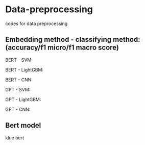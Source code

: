 # Data-preprocessing 

codes for data preprocessing

## Embedding method - classifying method: (accuracy/f1 micro/f1 macro score)

BERT - SVM: 

BERT - LightGBM: 

BERT - CNN:  

GPT - SVM: 

GPT - LightGBM: 

GPT - CNN: 


## Bert model
klue bert 
